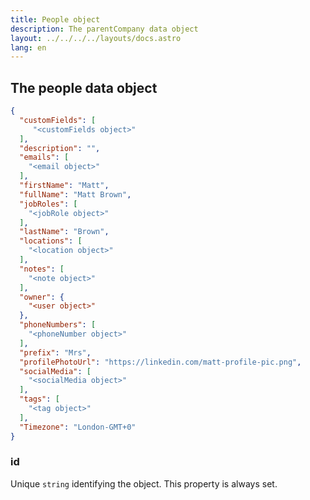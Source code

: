 ```yaml
---
title: People object
description: The parentCompany data object
layout: ../../../../layouts/docs.astro
lang: en
---
```


## The people data object

```json
{
  "customFields": [
     "<customFields object>"
  ],
  "description": "",
  "emails": [
    "<email object>"
  ],
  "firstName": "Matt",
  "fullName": "Matt Brown",
  "jobRoles": [
    "<jobRole object>"
  ],
  "lastName": "Brown",
  "locations": [
    "<location object>"
  ],
  "notes": [
    "<note object>"
  ],
  "owner": {
    "<user object>"
  },
  "phoneNumbers": [
    "<phoneNumber object>"
  ],
  "prefix": "Mrs",
  "profilePhotoUrl": "https://linkedin.com/matt-profile-pic.png",
  "socialMedia": [
    "<socialMedia object>"
  ],  
  "tags": [
    "<tag object>"
  ],
  "Timezone": "London-GMT+0"  
}
```

### id
Unique `string` identifying the object.  This property is always set.